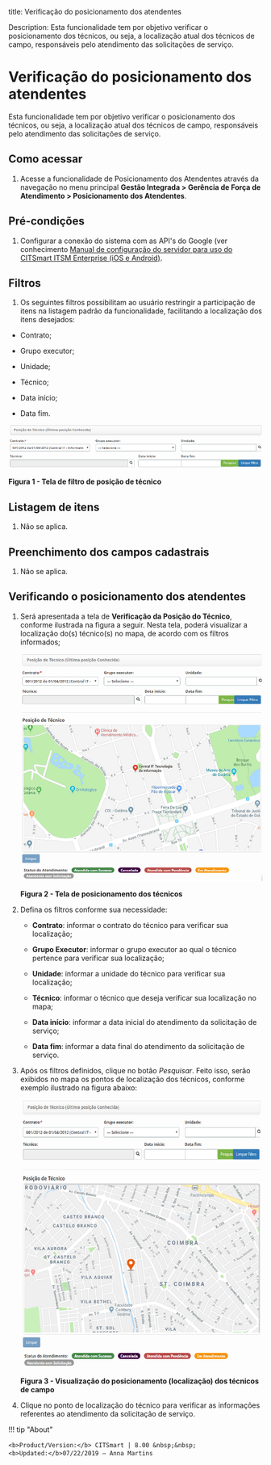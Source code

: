 title: Verificação do posicionamento dos atendentes

Description: Esta funcionalidade tem por objetivo verificar o posicionamento dos
técnicos, ou seja, a localização atual dos técnicos de campo, responsáveis pelo
atendimento das solicitações de serviço.

# Verificação do posicionamento dos atendentes

Esta funcionalidade tem por objetivo verificar o posicionamento dos técnicos, ou
seja, a localização atual dos técnicos de campo, responsáveis pelo atendimento
das solicitações de serviço.

Como acessar
-----------

1.  Acesse a funcionalidade de Posicionamento dos Atendentes através da
    navegação no menu principal **Gestão Integrada > Gerência de Força de
    Atendimento > Posicionamento dos Atendentes**.

Pré-condições
------------

1.  Configurar a conexão do sistema com as API's do Google (ver
    conhecimento [Manual de configuração do servidor para uso do CITSmart ITSM
    Enterprise (iOS e
    Android)]().

Filtros
------

1.  Os seguintes filtros possibilitam ao usuário restringir a participação de
    itens na listagem padrão da funcionalidade, facilitando a localização dos
    itens desejados:

-   Contrato;

-   Grupo executor;

-   Unidade;

-   Técnico;

-   Data início;

-   Data fim.

![Criar](images/position-1.png)

**Figura 1 - Tela de filtro de posição de técnico**

Listagem de itens
----------------

1.  Não se aplica.

Preenchimento dos campos cadastrais
----------------------------------

1.  Não se aplica.

Verificando o posicionamento dos atendentes
------------------------------------------

1.  Será apresentada a tela de **Verificação da Posição do Técnico**, conforme
    ilustrada na figura a seguir. Nesta tela, poderá visualizar a localização
    do(s) técnico(s) no mapa, de acordo com os filtros informados;

    ![Criar](images/position-2.png)
    
    **Figura 2 - Tela de posicionamento dos técnicos**

1.  Defina os filtros conforme sua necessidade:

    -   **Contrato**: informar o contrato do técnico para verificar sua localização;

    -   **Grupo Executor**: informar o grupo executor ao qual o técnico pertence
    para verificar sua localização;

    -   **Unidade**: informar a unidade do técnico para verificar sua localização;

    -   **Técnico**: informar o técnico que deseja verificar sua localização no
    mapa;

    -   **Data início**: informar a data inicial do atendimento da solicitação de
    serviço;

    -   **Data fim**: informar a data final do atendimento da solicitação de
    serviço.

1.  Após os filtros definidos, clique no botão *Pesquisar*. Feito isso, serão
    exibidos no mapa os pontos de localização dos técnicos, conforme exemplo
    ilustrado na figura abaixo:

    ![Criar](images/position-3.png)
    
    **Figura 3 - Visualização do posicionamento (localização) dos técnicos de
    campo**

1.  Clique no ponto de localização do técnico para verificar as informações
    referentes ao atendimento da solicitação de serviço.


!!! tip "About"

    <b>Product/Version:</b> CITSmart | 8.00 &nbsp;&nbsp;
    <b>Updated:</b>07/22/2019 – Anna Martins

